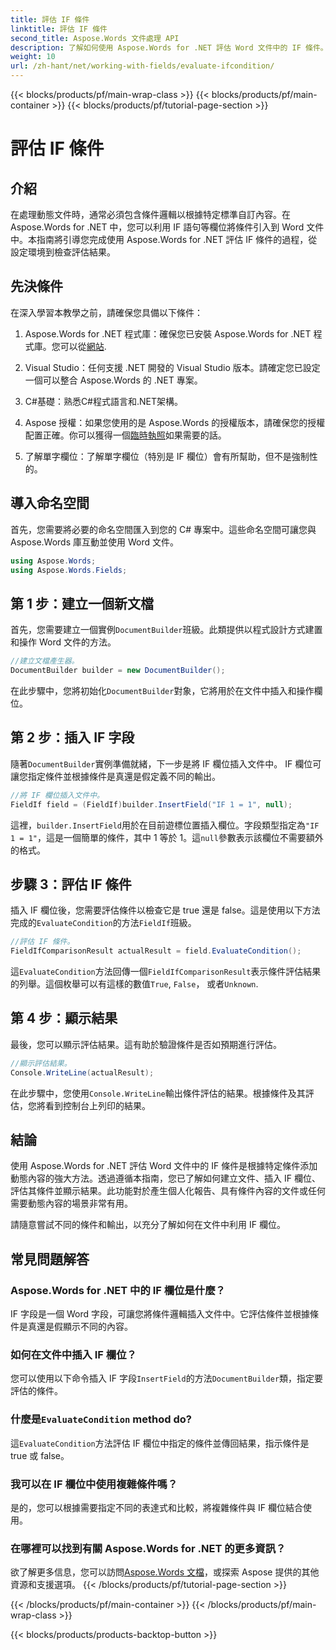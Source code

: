 ```yaml
---
title: 評估 IF 條件
linktitle: 評估 IF 條件
second_title: Aspose.Words 文件處理 API
description: 了解如何使用 Aspose.Words for .NET 評估 Word 文件中的 IF 條件。本逐步指南涵蓋插入、評估和結果顯示。
weight: 10
url: /zh-hant/net/working-with-fields/evaluate-ifcondition/
---
```


{{< blocks/products/pf/main-wrap-class >}}
{{< blocks/products/pf/main-container >}}
{{< blocks/products/pf/tutorial-page-section >}}

# 評估 IF 條件

## 介紹

在處理動態文件時，通常必須包含條件邏輯以根據特定標準自訂內容。在 Aspose.Words for .NET 中，您可以利用 IF 語句等欄位將條件引入到 Word 文件中。本指南將引導您完成使用 Aspose.Words for .NET 評估 IF 條件的過程，從設定環境到檢查評估結果。

## 先決條件

在深入學習本教學之前，請確保您具備以下條件：

1.  Aspose.Words for .NET 程式庫：確保您已安裝 Aspose.Words for .NET 程式庫。您可以從[網站](https://releases.aspose.com/words/net/).

2. Visual Studio：任何支援 .NET 開發的 Visual Studio 版本。請確定您已設定一個可以整合 Aspose.Words 的 .NET 專案。

3. C#基礎：熟悉C#程式語言和.NET架構。

4.  Aspose 授權：如果您使用的是 Aspose.Words 的授權版本，請確保您的授權配置正確。你可以獲得一個[臨時執照](https://purchase.aspose.com/temporary-license/)如果需要的話。

5. 了解單字欄位：了解單字欄位（特別是 IF 欄位）會有所幫助，但不是強制性的。

## 導入命名空間

首先，您需要將必要的命名空間匯入到您的 C# 專案中。這些命名空間可讓您與 Aspose.Words 庫互動並使用 Word 文件。

```csharp
using Aspose.Words;
using Aspose.Words.Fields;
```

## 第 1 步：建立一個新文檔

首先，您需要建立一個實例`DocumentBuilder`班級。此類提供以程式設計方式建置和操作 Word 文件的方法。

```csharp
//建立文檔產生器。
DocumentBuilder builder = new DocumentBuilder();
```

在此步驟中，您將初始化`DocumentBuilder`對象，它將用於在文件中插入和操作欄位。

## 第 2 步：插入 IF 字段

隨著`DocumentBuilder`實例準備就緒，下一步是將 IF 欄位插入文件中。 IF 欄位可讓您指定條件並根據條件是真還是假定義不同的輸出。

```csharp
//將 IF 欄位插入文件中。
FieldIf field = (FieldIf)builder.InsertField("IF 1 = 1", null);
```

這裡，`builder.InsertField`用於在目前遊標位置插入欄位。字段類型指定為`"IF 1 = 1"`，這是一個簡單的條件，其中 1 等於 1。這`null`參數表示該欄位不需要額外的格式。

## 步驟 3：評估 IF 條件

插入 IF 欄位後，您需要評估條件以檢查它是 true 還是 false。這是使用以下方法完成的`EvaluateCondition`的方法`FieldIf`班級。

```csharp
//評估 IF 條件。
FieldIfComparisonResult actualResult = field.EvaluateCondition();
```

這`EvaluateCondition`方法回傳一個`FieldIfComparisonResult`表示條件評估結果的列舉。這個枚舉可以有這樣的數值`True`, `False`， 或者`Unknown`.

## 第 4 步：顯示結果

最後，您可以顯示評估結果。這有助於驗證條件是否如預期進行評估。

```csharp
//顯示評估結果。
Console.WriteLine(actualResult);
```

在此步驟中，您使用`Console.WriteLine`輸出條件評估的結果。根據條件及其評估，您將看到控制台上列印的結果。

## 結論

使用 Aspose.Words for .NET 評估 Word 文件中的 IF 條件是根據特定條件添加動態內容的強大方法。透過遵循本指南，您已了解如何建立文件、插入 IF 欄位、評估其條件並顯示結果。此功能對於產生個人化報告、具有條件內容的文件或任何需要動態內容的場景非常有用。

請隨意嘗試不同的條件和輸出，以充分了解如何在文件中利用 IF 欄位。

## 常見問題解答

### Aspose.Words for .NET 中的 IF 欄位是什麼？
IF 字段是一個 Word 字段，可讓您將條件邏輯插入文件中。它評估條件並根據條件是真還是假顯示不同的內容。

### 如何在文件中插入 IF 欄位？
您可以使用以下命令插入 IF 字段`InsertField`的方法`DocumentBuilder`類，指定要評估的條件。

### 什麼是`EvaluateCondition` method do?
這`EvaluateCondition`方法評估 IF 欄位中指定的條件並傳回結果，指示條件是 true 或 false。

### 我可以在 IF 欄位中使用複雜條件嗎？
是的，您可以根據需要指定不同的表達式和比較，將複雜條件與 IF 欄位結合使用。

### 在哪裡可以找到有關 Aspose.Words for .NET 的更多資訊？
欲了解更多信息，您可以訪問[Aspose.Words 文檔](https://reference.aspose.com/words/net/)，或探索 Aspose 提供的其他資源和支援選項。
{{< /blocks/products/pf/tutorial-page-section >}}

{{< /blocks/products/pf/main-container >}}
{{< /blocks/products/pf/main-wrap-class >}}

{{< blocks/products/products-backtop-button >}}
